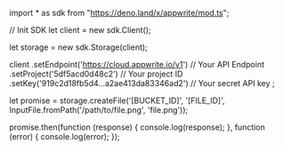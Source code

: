 import * as sdk from "https://deno.land/x/appwrite/mod.ts";

// Init SDK
let client = new sdk.Client();

let storage = new sdk.Storage(client);

client
    .setEndpoint('https://cloud.appwrite.io/v1') // Your API Endpoint
    .setProject('5df5acd0d48c2') // Your project ID
    .setKey('919c2d18fb5d4...a2ae413da83346ad2') // Your secret API key
;


let promise = storage.createFile('[BUCKET_ID]', '[FILE_ID]', InputFile.fromPath('/path/to/file.png', 'file.png'));

promise.then(function (response) {
    console.log(response);
}, function (error) {
    console.log(error);
});